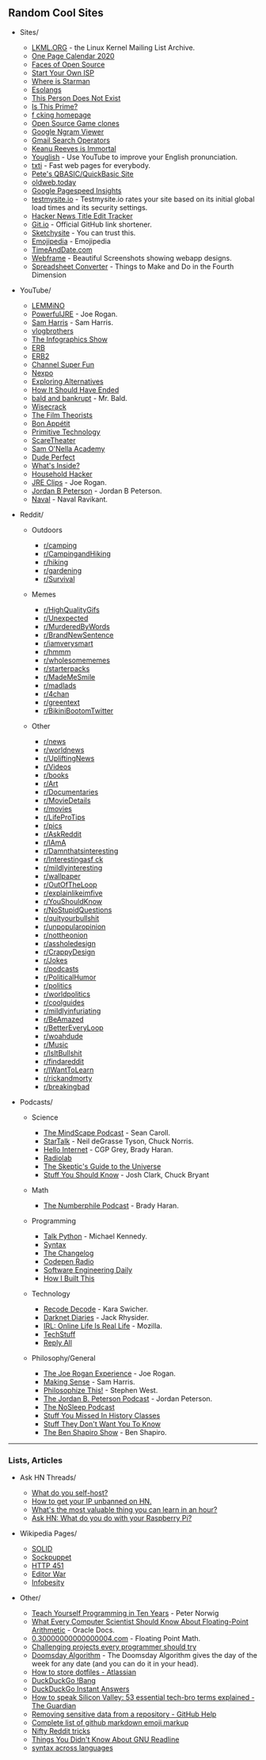 ## Random Cool Sites

- Sites/
    - [LKML.ORG](https://lkml.org/) - the Linux Kernel Mailing List Archive.
    - [One Page Calendar 2020](https://davebakker.io/onepagecalendar/)
    - [Faces of Open Source](http://www.facesofopensource.com/)
    - [Start Your Own ISP](https://startyourownisp.com/)
    - [Where is Starman](https://www.whereisroadster.com/)
    - [Esolangs](https://esolangs.org/wiki/Main_Page)
    - [This Person Does Not Exist](https://www.thispersondoesnotexist.com/)
    - [Is This Prime?](http://isthisprime.com/game/)
    - [f cking homepage](https://fuckinghomepage.com/)
    - [Open Source Game clones](https://osgameclones.com/)
    - [Google Ngram Viewer](https://books.google.com/ngrams)
    - [Gmail Search Operators](https://support.google.com/mail/answer/7190)
    - [Keanu Reeves is Immortal](https://www.keanuisimmortal.com/)
    - [Youglish](https://youglish.com/) - Use YouTube to improve your English pronunciation.
    - [txti](http://txti.es/) - Fast web pages for everybody.
    - [Pete's QBASIC/QuickBasic Site](http://www.petesqbsite.com/index.php)
    - [oldweb.today](http://oldweb.today/)
    - [Google Pagespeed Insights](https://developers.google.com/speed/pagespeed/insights/)
    - [testmysite.io](https://testmysite.io/) - Testmysite.io rates your site based on its initial global load times and its security settings.
    - [Hacker News Title Edit Tracker](https://hackernewstitles.netlify.com/)
    - [Git.io](https://git.io/) - Official GitHub link shortener.
    - [Sketchysite](https://www.sketchywebsite.net/) - You can trust this.
    - [Emojipedia](https://emojipedia.org/) - Emojipedia
    - [TimeAndDate.com](https://www.timeanddate.com/)
    - [Webframe](https://webframe.xyz/) - Beautiful Screenshots showing webapp designs.
    - [Spreadsheet Converter](http://makeanddo4d.com/spreadsheet/) - Things to Make and Do in the Fourth Dimension

- YouTube/
    - [LEMMiNO](https://www.youtube.com/channel/UCRcgy6GzDeccI7dkbbBna3Q)
    - [PowerfulJRE](https://www.youtube.com/channel/UCzQUP1qoWDoEbmsQxvdjxgQ) - Joe Rogan.
    - [Sam Harris](https://www.youtube.com/channel/UCNAxrHudMfdzNi6NxruKPLw) - Sam Harris.
    - [vlogbrothers](https://www.youtube.com/channel/UCGaVdbSav8xWuFWTadK6loA)
    - [The Infographics Show](https://www.youtube.com/channel/UCfdNM3NAhaBOXCafH7krzrA)
    - [ERB](https://www.youtube.com/channel/UCMu5gPmKp5av0QCAajKTMhw)
    - [ERB2](https://www.youtube.com/channel/UCaut53cnrdipyo47R-a3tEw)
    - [Channel Super Fun](https://www.youtube.com/channel/UCBZiUUYeLfS5rIj4TQvgSvA)
    - [Nexpo](https://www.youtube.com/channel/UCpFFItkfZz1qz5PpHpqzYBw)
    - [Exploring Alternatives](https://www.youtube.com/channel/UC8EQAfueDGNeqb1ALm0LjHA)
    - [How It Should Have Ended](https://www.youtube.com/channel/UCHCph-_jLba_9atyCZJPLQQ)
    - [bald and bankrupt](https://www.youtube.com/channel/UCxDZs_ltFFvn0FDHT6kmoXA) - Mr. Bald.
    - [Wisecrack](https://www.youtube.com/channel/UC6-ymYjG0SU0jUWnWh9ZzEQ)
    - [The Film Theorists](https://www.youtube.com/channel/UC3sznuotAs2ohg_U__Jzj_Q)
    - [Bon Appétit](https://www.youtube.com/channel/UCbpMy0Fg74eXXkvxJrtEn3w)
    - [Primitive Technology](https://www.youtube.com/channel/UCAL3JXZSzSm8AlZyD3nQdBA)
    - [ScareTheater](https://www.youtube.com/channel/UCaGOgwGKnDVOKY0DrFsBAiA)
    - [Sam O'Nella Academy](https://www.youtube.com/channel/UC1DTYW241WD64ah5BFWn4JA)
    - [Dude Perfect](https://www.youtube.com/channel/UCRijo3ddMTht_IHyNSNXpNQ)
    - [What's Inside?](https://www.youtube.com/channel/UCSrPuHtKbst7Zy8pyWn_3Cg)
    - [Household Hacker](https://www.youtube.com/channel/UCI4I6ldZ0jWe7vXpUVeVcpg)
    - [JRE Clips](https://www.youtube.com/channel/UCnxGkOGNMqQEUMvroOWps6Q) - Joe Rogan.
    - [Jordan B Peterson](https://www.youtube.com/channel/UCL_f53ZEJxp8TtlOkHwMV9Q) - Jordan B Peterson.
    - [Naval](https://www.youtube.com/channel/UCh_dVD10YuSghle8g6yjePg) - Naval Ravikant.
    
- Reddit/
    - Outdoors
      - [r/camping](https://www.reddit.com/r/camping)
      - [r/CampingandHiking](https://www.reddit.com/r/CampingandHiking)
      - [r/hiking](https://www.reddit.com/r/hiking)
      - [r/gardening](https://www.reddit.com/r/gardening)
      - [r/Survival](https://www.reddit.com/r/Survival)

    - Memes
      - [r/HighQualityGifs](https://www.reddit.com/r/HighQualityGifs)
      - [r/Unexpected](https://www.reddit.com/r/Unexpected)
      - [r/MurderedByWords](https://www.reddit.com/r/MurderedByWords)
      - [r/BrandNewSentence](https://www.reddit.com/r/BrandNewSentence)
      - [r/iamverysmart](https://www.reddit.com/r/iamverysmart)
      - [r/hmmm](https://www.reddit.com/r/hmmm)
      - [r/wholesomememes](https://www.reddit.com/r/wholesomememes)
      - [r/starterpacks](https://www.reddit.com/r/starterpacks)
      - [r/MadeMeSmile](https://www.reddit.com/r/MadeMeSmile)
      - [r/madlads](https://www.reddit.com/r/madlads)
      - [r/4chan](https://www.reddit.com/r/4chan)
      - [r/greentext](https://www.reddit.com/r/greentext)
      - [r/BikiniBootomTwitter](https://www.reddit.com/r/BikiniBootomTwitter)

    - Other 
      - [r/news](https://www.reddit.com/r/news)
      - [r/worldnews](https://www.reddit.com/r/worldnews)
      - [r/UpliftingNews](https://www.reddit.com/r/UpliftingNews)
      - [r/Videos](https://www.reddit.com/r/Videos)
      - [r/books](https://www.reddit.com/r/books)
      - [r/Art](https://www.reddit.com/r/Art)
      - [r/Documentaries](https://www.reddit.com/r/Documentaries)
      - [r/MovieDetails](https://www.reddit.com/r/MovieDetails)
      - [r/movies](https://www.reddit.com/r/movies)
      - [r/LifeProTips](https://www.reddit.com/r/LifeProTips)
      - [r/pics](https://www.reddit.com/r/pics)
      - [r/AskReddit](https://www.reddit.com/r/AskReddit)
      - [r/IAmA](https://www.reddit.com/r/IAmA)
      - [r/Damnthatsinteresting](https://www.reddit.com/r/Damnthatsinteresting)
      - [r/Interestingasf ck](https://www.reddit.com/r/Interestingasfuck)
      - [r/mildlyinteresting](https://www.reddit.com/r/mildlyinteresting)
      - [r/wallpaper](https://www.reddit.com/r/wallpaper)
      - [r/OutOfTheLoop](https://www.reddit.com/r/OutOfTheLoop)
      - [r/explainlikeimfive](https://www.reddit.com/r/explainlikeimfive)
      - [r/YouShouldKnow](https://www.reddit.com/r/YouShouldKnow)
      - [r/NoStupidQuestions](https://www.reddit.com/r/NoStupidQuestions)
      - [r/quityourbullshit](https://www.reddit.com/r/quityourbullshit)
      - [r/unpopularopinion](https://www.reddit.com/r/unpopularopinion)
      - [r/nottheonion](https://www.reddit.com/r/nottheonion)
      - [r/assholedesign](https://www.reddit.com/r/assholedesign)
      - [r/CrappyDesign](https://www.reddit.com/r/CrappyDesign)
      - [r/Jokes](https://www.reddit.com/r/Jokes)
      - [r/podcasts](https://www.reddit.com/r/podcasts)
      - [r/PoliticalHumor](https://www.reddit.com/r/PoliticalHumor)
      - [r/politics](https://www.reddit.com/r/politics)
      - [r/worldpolitics](https://www.reddit.com/r/worldpolitics)
      - [r/coolguides](https://www.reddit.com/r/coolguides)
      - [r/mildlyinfuriating](https://www.reddit.com/r/mildlyinfuriating)
      - [r/BeAmazed](https://www.reddit.com/r/BeAmazed)
      - [r/BetterEveryLoop](https://www.reddit.com/r/BetterEveryLoop)
      - [r/woahdude](https://www.reddit.com/r/woahdude)
      - [r/Music](https://www.reddit.com/r/Music)
      - [r/IsItBullshit](https://www.reddit.com/r/IsItBullshit)
      - [r/findareddit](https://www.reddit.com/r/findareddit)
      - [r/IWantToLearn](https://www.reddit.com/r/IWantToLearn)
      - [r/rickandmorty](https://www.reddit.com/r/rickandmorty)
      - [r/breakingbad](https://www.reddit.com/r/breakingbad)

- Podcasts/
    - Science
      - [The MindScape Podcast](https://www.preposterousuniverse.com/podcast/) - Sean Caroll.
      - [StarTalk](https://www.startalkradio.net/) - Neil deGrasse Tyson, Chuck Norris.
      - [Hello Internet](https://www.hellointernet.fm/) - CGP Grey, Brady Haran.
      - [Radiolab](http://www.radiolab.org/)
      - [The Skeptic's Guide to the Universe](https://www.theskepticsguide.org/)
      - [Stuff You Should Know](https://stuffyoushouldknow.com/) - Josh Clark, Chuck Bryant
      
    - Math
      - [The Numberphile Podcast](https://www.numberphile.com/podcast) - Brady Haran.

    - Programming
      - [Talk Python](https://talkpython.fm/) - Michael Kennedy.
      - [Syntax](https://syntax.fm/)
      - [The Changelog](https://changelog.com/podcast)
      - [Codepen Radio](https://blog.codepen.io/radio/)
      - [Software Engineering Daily](https://softwareengineeringdaily.com/)
      - [How I Built This](https://www.npr.org/podcasts/510313/how-i-built-this)

    - Technology
      - [Recode Decode](https://www.vox.com/recode) - Kara Swicher.
      - [Darknet Diaries](https://darknetdiaries.com/) - Jack Rhysider.
      - [IRL: Online Life Is Real Life](https://irlpodcast.org/) - Mozilla.
      - [TechStuff](https://www.iheart.com/podcast/105-techstuff-26941194/)
      - [Reply All](https://gimletmedia.com/reply-all/)

    - Philosophy/General
      - [The Joe Rogan Experience](https://www.joerogan.com/#jre-section) - Joe Rogan.
      - [Making Sense](https://samharris.org/podcast/) - Sam Harris.
      - [Philosophize This!](http://philosophizethis.org/) - Stephen West.
      - [The Jordan B. Peterson Podcast](https://www.jordanbpeterson.com/podcast/) - Jordan Peterson.
      - [The NoSleep Podcast](https://www.thenosleeppodcast.com/)
      - [Stuff You Missed In History Classes](https://www.iheart.com/podcast/stuff-you-missed-in-history-cl-21124503/)
      - [Stuff They Don't Want You To Know](https://www.iheart.com/podcast/182-stuff-they-dont-want-you-t-26941221/)
      - [The Ben Shapiro Show](https://www.dailywire.com/show/the-ben-shapiro-show) - Ben Shapiro.
  
---
    
### Lists, Articles
- Ask HN Threads/
    - [What do you self-host?](https://news.ycombinator.com/item?id=21235957)
    - [How to get your IP unbanned on HN.](https://news.ycombinator.com/item?id=4761102)
    - [What's the most valuable thing you can learn in an hour?](https://news.ycombinator.com/item?id=21581361)
    - [Ask HN: What do you do with your Raspberry Pi?](https://news.ycombinator.com/item?id=20264911)

- Wikipedia Pages/
    - [SOLID](https://en.wikipedia.org/wiki/SOLID)
    - [Sockpuppet](https://en.wikipedia.org/wiki/Sockpuppet_(Internet))
    - [HTTP 451](https://en.wikipedia.org/wiki/HTTP_451)
    - [Editor War](https://en.wikipedia.org/wiki/Editor_war)
    - [Infobesity](https://en.wikipedia.org/wiki/Information_overload)
 
- Other/
    - [Teach Yourself Programming in Ten Years](http://www.norvig.com/21-days.html) - Peter Norwig
    - [What Every Computer Scientist Should Know About Floating-Point Arithmetic](https://docs.oracle.com/cd/E19957-01/806-3568/ncg_goldberg.html) - Oracle Docs.
    - [0.30000000000000004.com](https://0.30000000000000004.com/) - Floating Point Math.
    - [Challenging projects every programmer should try](https://web.eecs.utk.edu/~azh/blog/challengingprojects.html)
    - [Doomsday Algorithm](http://rudy.ca/doomsday.html) - The Doomsday Algorithm gives the day of the week for any date (and you can do it in your head).
    - [How to store dotfiles - Atlassian](https://www.atlassian.com/git/tutorials/dotfiles)
    - [DuckDuckGo !Bang](https://duckduckgo.com/bang)
    - [DuckDuckGo Instant Answers](https://duck.co/ia)
    - [How to speak Silicon Valley: 53 essential tech-bro terms explained - The Guardian](https://www.theguardian.com/us-news/2019/jun/26/how-to-speak-silicon-valley-decoding-tech-bros-from-microdosing-to-privacy)
    - [Removing sensitive data from a repository - GitHub Help](https://help.github.com/en/articles/removing-sensitive-data-from-a-repository)
    - [Complete list of github markdown emoji markup](https://gist.github.com/rxaviers/7360908)
    - [Nifty Reddit tricks](https://www.reddit.com/wiki/nifty)
    - [Things You Didn't Know About GNU Readline ](https://twobithistory.org/2019/08/22/readline.html)
    - [syntax across languages](http://rigaux.org/language-study/syntax-across-languages.html)

